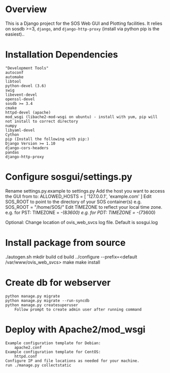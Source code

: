 Overview
========

This is a Django project for the SOS Web GUI and Plotting facilities. 
It relies on sosdb >=3, `django`, and `django-http-proxy` (install
via python pip is the easiest)..

Installation Dependencies
=========================
    "Development Tools"
    autoconf
    automake
    libtool
    python-devel (3.6)
    swig
    libevent-devel
    openssl-devel
    sosdb >= 3.4
    cmake
    httpd-devel (apache)
    mod_wsgi (libache2-mod-wsgi on ubuntu) - install with yum, pip will not install to correct directory
    numpy
    libyaml-devel
    Cython
    pip (Install the following with pip:)
	Django Version >= 1.10
	django-cors-headers
	pandas
	django-http-proxy


Configure sosgui/settings.py
=====================
Rename settings.py.example to settings.py
Add the host you want to  access the GUI from to:
    ALLOWED_HOSTS = [
        '127.0.0.1',
        'example.com'
    ]
Edit SOS_ROOT to point to the directory of your SOS container(s)
    e.g. SOS_ROOT = "/home/SOS/"
Edit TIMEZONE to reflect your local time zone.
    e.g. for PST:
        TIMEZONE = -(8*3600)
    e.g. for PDT:
        TIMEZONE = -(7*3600)

Optional:
    Change location of ovis_web_svcs log file. Default is sosgui.log

Install package from source
===========================
./autogen.sh
mkdir build
cd build
../configure --prefix=<default /var/www/ovis_web_svcs>
make
make install

Create db for webserver
=======================
    python manage.py migrate
    python manage.py migrate --run-syncdb
    python manage.py createsuperuser
        Follow prompt to create admin user after running command
    
Deploy with Apache2/mod_wsgi
============================
    Example configuration template for Debian:
        apache2.conf
    Example configuration template for CentOS:
        httpd.conf
    Configure IP and file locations as needed for your machine.
    run ./manage.py collectstatic
